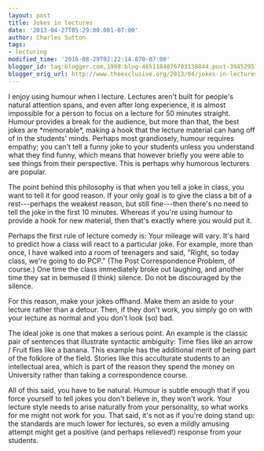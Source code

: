 ```yaml
---
layout: post
title: Jokes in lectures
date: '2013-04-27T05:29:00.001-07:00'
author: Charles Sutton
tags:
- lecturing
modified_time: '2016-08-29T02:22:14.870-07:00'
blogger_id: tag:blogger.com,1999:blog-4651184076703138844.post-3945295142837495472
blogger_orig_url: http://www.theexclusive.org/2013/04/jokes-in-lectures.html
---
```

I enjoy using humour when I lecture. Lectures aren't built for people's natural attention spans, and even after long experience, it is almost impossible for a person to focus on a lecture for 50 minutes straight. Humour provides a break for the audience, but more than that, the best jokes are \*memorable\*, making a hook that the lecture material can hang off of in the students' minds. Perhaps most grandiosely, humour requires empathy; you can't tell a funny joke to your students unless you understand what they find funny, which means that however briefly you were able to see things from their perspective. This is perhaps why humorous lecturers are popular.

The point behind this philosophy is that when you tell a joke in class, you want to tell it for good reason. If your only goal is to give the class a bit of a rest---perhaps the weakest reason, but still fine---then there's no need to tell the joke in the first 10 minutes. Whereas if you're using humour to provide a hook for new material, then that's exactly where you would put it.

Perhaps the first rule of lecture comedy is: Your mileage will vary. It's hard to predict how a class will react to a particular joke. For example, more than once, I have walked into a room of teenagers and said, "Right, so today class, we're going to do PCP." (The Post Correspondence Problem, of course.) One time the class immediately broke out laughing, and another time they sat in bemused (I think) silence. Do not be discouraged by the silence.

For this reason, make your jokes offhand. Make them an aside to your lecture rather than a detour. Then, if they don't work, you simply go on with your lecture as normal and you don't look (so) bad.

The ideal joke is one that makes a serious point. An example is the classic pair of sentences that illustrate syntactic ambiguity: Time flies like an arrow / Fruit flies like a banana. This example has the additional merit of being part of the folklore of the field. Stories like this acculturate students to an intellectual area, which is part of the reason they spend the money on University rather than taking a correspondence course.

All of this said, you have to be natural. Humour is subtle enough that if you force yourself to tell jokes you don't believe in, they won't work. Your lecture style needs to arise naturally from your personality, so what works for me might not work for you. That said, it's not as if you're doing stand up: the standards are much lower for lectures, so even a mildly amusing attempt might get a positive (and perhaps relieved!) response from your students.
